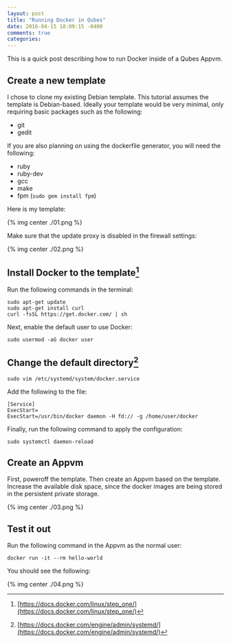 ```yaml
---
layout: post
title: "Running Docker in Qubes"
date: 2016-04-15 18:09:15 -0400
comments: true
categories: 
---
```


This is a quick post describing how to run Docker inside of a Qubes Appvm.

## Create a new template

I chose to clone my existing Debian template. This tutorial assumes the template is Debian-based. Ideally your template would be very minimal, only requiring basic packages such as the following:

 - git
 - gedit
 
If you are also planning on using the dockerfile generator, you will need the following:

 - ruby
 - ruby-dev
 - gcc
 - make
 - fpm (`sudo gem install fpm`)

Here is my template:

{% img center ./01.png %}

Make sure that the update proxy is disabled in the firewall settings:

{% img center ./02.png %}

## Install Docker to the template[^1]

Run the following commands in the terminal:

    sudo apt-get update
    sudo apt-get install curl
    curl -fsSL https://get.docker.com/ | sh
      
Next, enable the default user to use Docker:
   
    sudo usermod -aG docker user
   
## Change the default directory[^2]

    sudo vim /etc/systemd/system/docker.service

Add the following to the file:

    [Service]
    ExecStart=
    ExecStart=/usr/bin/docker daemon -H fd:// -g /home/user/docker

Finally, run the following command to apply the configuration:

    sudo systemctl daemon-reload

## Create an Appvm

First, poweroff the template. Then create an Appvm based on the template. Increase the available disk space, since the docker images are being stored in the persistent private storage.

{% img center ./03.png %}

## Test it out

Run the following command in the Appvm as the normal user:

    docker run -it --rm hello-world
   
You should see the following:

{% img center ./04.png %}

[^1]: [https://docs.docker.com/linux/step_one/](https://docs.docker.com/linux/step_one/)
[^2]: [https://docs.docker.com/engine/admin/systemd/](https://docs.docker.com/engine/admin/systemd/)


